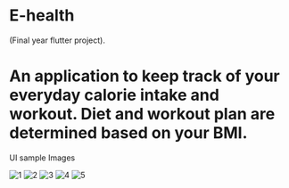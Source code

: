 # E-health

(Final year flutter project).
# An application to keep track of your everyday calorie intake and workout. Diet and workout plan are determined based on your BMI.

UI sample Images

![1](https://user-images.githubusercontent.com/67889207/123537907-9fe67180-d74f-11eb-9a25-3024db82c46e.png)
![2](https://user-images.githubusercontent.com/67889207/123537908-a1179e80-d74f-11eb-8dd9-2d46b345a0e9.png)
![3](https://user-images.githubusercontent.com/67889207/123537909-a1179e80-d74f-11eb-9284-d8f3c662277d.png)
![4](https://user-images.githubusercontent.com/67889207/123537910-a1b03500-d74f-11eb-82c6-87faa1138891.png)
![5](https://user-images.githubusercontent.com/67889207/123537911-a248cb80-d74f-11eb-913a-ab5714b28555.png)

